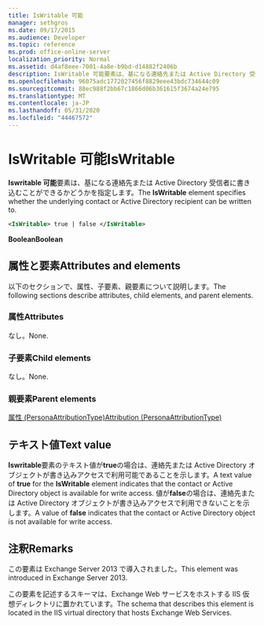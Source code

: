 ```yaml
---
title: IsWritable 可能
manager: sethgros
ms.date: 09/17/2015
ms.audience: Developer
ms.topic: reference
ms.prod: office-online-server
localization_priority: Normal
ms.assetid: d4af8eee-7001-4a8e-b9bd-d14882f2406b
description: IsWritable 可能要素は、基になる連絡先または Active Directory 受信者に書き込むことができるかどうかを指定します。
ms.openlocfilehash: 96075adc1772027456f8829eee43bdc734644c09
ms.sourcegitcommit: 88ec988f2bb67c1866d06b361615f3674a24e795
ms.translationtype: MT
ms.contentlocale: ja-JP
ms.lasthandoff: 05/31/2020
ms.locfileid: "44467572"
---
```

# <a name="iswritable"></a><span data-ttu-id="6c5d4-103">IsWritable 可能</span><span class="sxs-lookup"><span data-stu-id="6c5d4-103">IsWritable</span></span>

<span data-ttu-id="6c5d4-104">**Iswritable 可能**要素は、基になる連絡先または Active Directory 受信者に書き込むことができるかどうかを指定します。</span><span class="sxs-lookup"><span data-stu-id="6c5d4-104">The **IsWritable** element specifies whether the underlying contact or Active Directory recipient can be written to.</span></span> 
  
```XML
<IsWritable> true | false </IsWritable>
```

 <span data-ttu-id="6c5d4-105">**Boolean**</span><span class="sxs-lookup"><span data-stu-id="6c5d4-105">**Boolean**</span></span>
## <a name="attributes-and-elements"></a><span data-ttu-id="6c5d4-106">属性と要素</span><span class="sxs-lookup"><span data-stu-id="6c5d4-106">Attributes and elements</span></span>

<span data-ttu-id="6c5d4-107">以下のセクションで、属性、子要素、親要素について説明します。</span><span class="sxs-lookup"><span data-stu-id="6c5d4-107">The following sections describe attributes, child elements, and parent elements.</span></span>
  
### <a name="attributes"></a><span data-ttu-id="6c5d4-108">属性</span><span class="sxs-lookup"><span data-stu-id="6c5d4-108">Attributes</span></span>

<span data-ttu-id="6c5d4-109">なし。</span><span class="sxs-lookup"><span data-stu-id="6c5d4-109">None.</span></span>
  
### <a name="child-elements"></a><span data-ttu-id="6c5d4-110">子要素</span><span class="sxs-lookup"><span data-stu-id="6c5d4-110">Child elements</span></span>

<span data-ttu-id="6c5d4-111">なし。</span><span class="sxs-lookup"><span data-stu-id="6c5d4-111">None.</span></span>
  
### <a name="parent-elements"></a><span data-ttu-id="6c5d4-112">親要素</span><span class="sxs-lookup"><span data-stu-id="6c5d4-112">Parent elements</span></span>

[<span data-ttu-id="6c5d4-113">属性 (PersonaAttributionType)</span><span class="sxs-lookup"><span data-stu-id="6c5d4-113">Attribution (PersonaAttributionType)</span></span>](attribution-personaattributiontype.md)
  
## <a name="text-value"></a><span data-ttu-id="6c5d4-114">テキスト値</span><span class="sxs-lookup"><span data-stu-id="6c5d4-114">Text value</span></span>

<span data-ttu-id="6c5d4-115">**Iswritable**要素のテキスト値が**true**の場合は、連絡先または Active Directory オブジェクトが書き込みアクセスで利用可能であることを示します。</span><span class="sxs-lookup"><span data-stu-id="6c5d4-115">A text value of **true** for the **IsWritable** element indicates that the contact or Active Directory object is available for write access.</span></span> <span data-ttu-id="6c5d4-116">値が**false**の場合は、連絡先または Active Directory オブジェクトが書き込みアクセスで利用できないことを示します。</span><span class="sxs-lookup"><span data-stu-id="6c5d4-116">A value of **false** indicates that the contact or Active Directory object is not available for write access.</span></span> 
  
## <a name="remarks"></a><span data-ttu-id="6c5d4-117">注釈</span><span class="sxs-lookup"><span data-stu-id="6c5d4-117">Remarks</span></span>

<span data-ttu-id="6c5d4-118">この要素は Exchange Server 2013 で導入されました。</span><span class="sxs-lookup"><span data-stu-id="6c5d4-118">This element was introduced in Exchange Server 2013.</span></span>
  
<span data-ttu-id="6c5d4-119">この要素を記述するスキーマは、Exchange Web サービスをホストする IIS 仮想ディレクトリに置かれています。</span><span class="sxs-lookup"><span data-stu-id="6c5d4-119">The schema that describes this element is located in the IIS virtual directory that hosts Exchange Web Services.</span></span>
  

